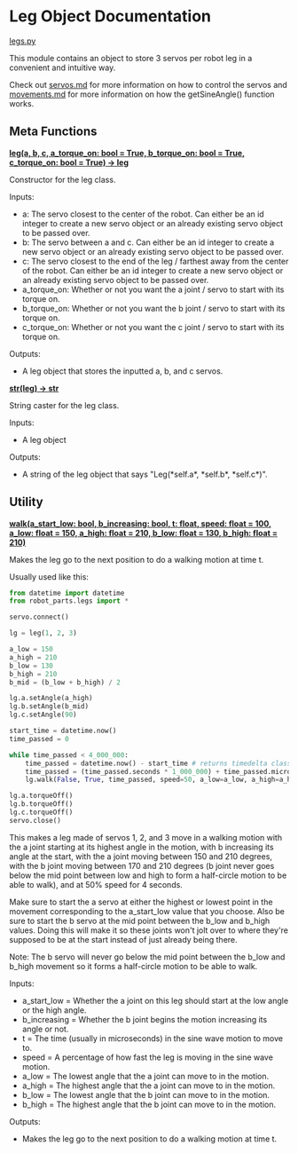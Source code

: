 # Leg Object Documentation

[legs.py](/src/robot_parts/legs.py)

This module contains an object to store 3 servos per robot leg in a convenient and intuitive way.

Check out [servos.md](/docs/robot_parts/servos.md) for more information on how to control the servos and [movements.md](/docs/utils/movements.md) for more information on how the getSineAngle() function works.

## Meta Functions

<ins>**leg(a, b, c, a_torque_on: bool = True, b_torque_on: bool = True, c_torque_on: bool = True) -> leg**</ins>

Constructor for the leg class.

Inputs:

- a: The servo closest to the center of the robot. Can either be an id integer to create a new servo object or an already existing servo object to be passed over.
- b: The servo between a and c. Can either be an id integer to create a new servo object or an already existing servo object to be passed over.
- c: The servo closest to the end of the leg / farthest away from the center of the robot. Can either be an id integer to create a new servo object or an already existing servo object to be passed over.
- a_torque_on: Whether or not you want the a joint / servo to start with its torque on.
- b_torque_on: Whether or not you want the b joint / servo to start with its torque on.
- c_torque_on: Whether or not you want the c joint / servo to start with its torque on.

Outputs:

- A leg object that stores the inputted a, b, and c servos.

<ins>**str(leg) -> str**</ins>

String caster for the leg class.

Inputs:

- A leg object

Outputs:

- A string of the leg object that says "Leg(\*self.a\*, \*self.b\*, \*self.c\*)".

## Utility

<ins>**walk(a_start_low: bool, b_increasing: bool, t: float, speed: float = 100, a_low: float = 150, a_high: float = 210, b_low: float = 130, b_high: float = 210)**</ins>

Makes the leg go to the next position to do a walking motion at time t.

Usually used like this:

```py
from datetime import datetime
from robot_parts.legs import *

servo.connect()

lg = leg(1, 2, 3)

a_low = 150
a_high = 210
b_low = 130
b_high = 210
b_mid = (b_low + b_high) / 2

lg.a.setAngle(a_high)
lg.b.setAngle(b_mid)
lg.c.setAngle(90)

start_time = datetime.now()
time_passed = 0

while time_passed < 4_000_000:
	time_passed = datetime.now() - start_time # returns timedelta class
	time_passed = (time_passed.seconds * 1_000_000) + time_passed.microseconds
	lg.walk(False, True, time_passed, speed=50, a_low=a_low, a_high=a_high, b_low=b_low, b_high=b_high)

lg.a.torqueOff()
lg.b.torqueOff()
lg.c.torqueOff()
servo.close()
```

This makes a leg made of servos 1, 2, and 3 move in a walking motion with the a joint starting at its highest angle in the motion, with b increasing its angle at the start, with the a joint moving between 150 and 210 degrees,
with the b joint moving between 170 and 210 degrees (b joint never goes below the mid point between low and high to form a half-circle motion to be able to walk), and at 50% speed for 4 seconds.

Make sure to start the a servo at either the highest or lowest point in the movement corresponding to the a_start_low value that you choose.
Also be sure to start the b servo at the mid point between the b_low and b_high values.
Doing this will make it so these joints won't jolt over to where they're supposed to be at the start instead of just already being there.

Note: The b servo will never go below the mid point between the b_low and b_high movement so it forms a half-circle motion to be able to walk.

Inputs:

- a_start_low = Whether the a joint on this leg should start at the low angle or the high angle.
- b_increasing = Whether the b joint begins the motion increasing its angle or not.
- t = The time (usually in microseconds) in the sine wave motion to move to.
- speed = A percentage of how fast the leg is moving in the sine wave motion.
- a_low = The lowest angle that the a joint can move to in the motion.
- a_high = The highest angle that the a joint can move to in the motion.
- b_low = The lowest angle that the b joint can move to in the motion.
- b_high = The highest angle that the b joint can move to in the motion.

Outputs:

- Makes the leg go to the next position to do a walking motion at time t.
